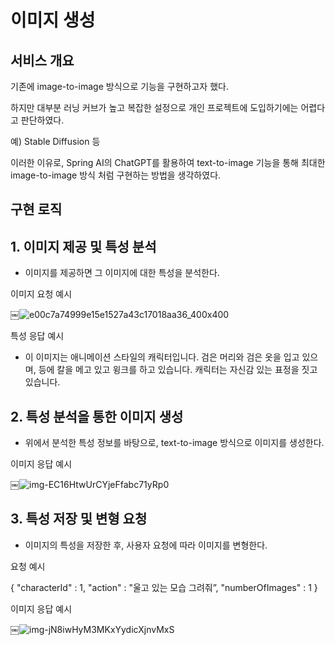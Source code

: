 
# 이미지 생성

## 서비스 개요

기존에 image-to-image 방식으로 기능을 구현하고자 했다.

하지만 대부분 러닝 커브가 높고 복잡한 설정으로 개인 프로젝트에 도입하기에는 어렵다고 판단하였다.

예) Stable Diffusion 등

이러한 이유로, Spring AI의 ChatGPT를 활용하여 text-to-image 기능을 통해
최대한 image-to-image 방식 처럼 구현하는 방법을 생각하였다.

## 구현 로직

## 1. 이미지 제공 및 특성 분석

- 이미지를 제공하면 그 이미지에 대한 특성을 분석한다.

이미지 요청 예시

￼![e00c7a74999e15e1527a43c17018aa36_400x400](https://github.com/user-attachments/assets/23a97e7b-e87d-4fd1-a33a-ba71011fcbe0)

특성 응답 예시

- 이 이미지는 애니메이션 스타일의 캐릭터입니다. 검은 머리와 검은 옷을 입고 있으며, 등에 칼을 메고 있고 윙크를 하고 있습니다. 캐릭터는 자신감 있는 표정을 짓고 있습니다.


## 2. 특성 분석을 통한 이미지 생성

- 위에서 분석한 특성 정보를 바탕으로, text-to-image 방식으로 이미지를 생성한다.

이미지 응답 예시

￼![img-EC16HtwUrCYjeFfabc71yRp0](https://github.com/user-attachments/assets/86cfbd25-bab2-4f63-8ff3-3e29dda83897)

## 3. 특성 저장 및 변형 요청

- 이미지의 특성을 저장한 후, 사용자 요청에 따라 이미지를 변형한다.

요청 예시

{
"characterId" : 1,
"action" : "울고 있는 모습 그려줘”,
"numberOfImages" : 1
}

이미지 응답 예시

￼![img-jN8iwHyM3MKxYydicXjnvMxS](https://github.com/user-attachments/assets/932c9134-f260-4d94-8f3e-dfc0fcead913)

